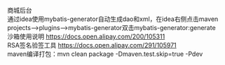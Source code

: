 商城后台<br/>
通过idea使用mybatis-generator自动生成dao和xml，在idea右侧点击maven projects-->plugins-->mybatis-generator双击mybatis-generator:generate<br/>
沙箱使用说明 https://docs.open.alipay.com/200/105311<br/>
RSA签名验签工具 https://docs.open.alipay.com/291/105971<br/>
maven编译打包：mvn clean package -Dmaven.test.skip=true -Pdev